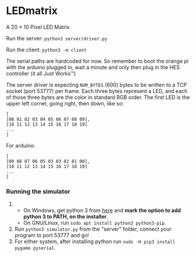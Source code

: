 # LEDmatrix

A 20 * 10 Pixel LED Matrix

Run the server:
	`python3 server/driver.py`

Run the client:
	`python3 -m client`

The serial paths are hardcoded for now.
So remember to boot the orange pi with the arduino plugged in,
wait a minute and only then plug in the HES controller (it all Just Works™)

The server driver is expecting `NUM_BYTES` (600) bytes to be written to a TCP socket (port 53777) per frame. Each three bytes represent a LED, and each of those three bytes are the color in standard RGB order. The first LED is the upper left corner, going right, then down, like so:
```
[
[00 01 02 03 04 05 06 07 08 09],
[10 11 12 13 14 15 16 17 18 19]
...
]
```

For arduino:
```
[
[09 08 07 06 05 03 03 02 01 00],
[10 11 12 13 14 15 16 17 18 19]
...
]
```

### Running the simulator
1.  - On Windows, get python 3 from [here]( https://www.python.org/downloads/) and **mark the option to add python 3 to PATH, on the installer**.
    - On GNU/Linux, run `sudo apt install python3 python3-pip`.
3. Run `python3 simulator.py` from the "server" folder, connect your program to port 53777 and go!
2. For either system, after installing python run `sudo -H pip3 install pygame pyserial`.
